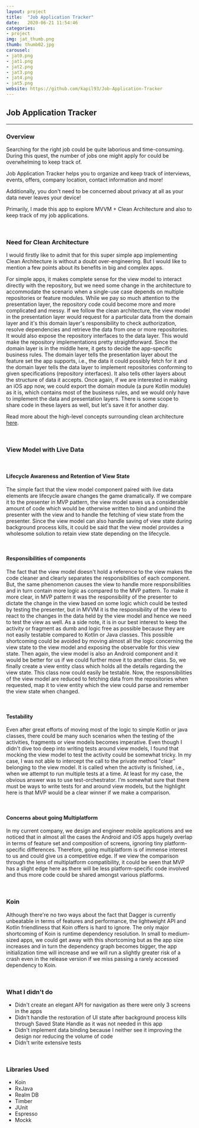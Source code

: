 ```yaml
---
layout: project
title:  "Job Application Tracker"
date:   2020-06-21 11:54:46
categories:
- project
img: jat_thumb.png
thumb: thumb02.jpg
carousel:
- jat0.png
- jat1.png
- jat2.png
- jat3.png
- jat4.png
- jat5.png
website: https://github.com/kapil93/Job-Application-Tracker
---
```

## Job Application Tracker
------------------------------

### Overview
Searching for the right job could be quite laborious and time-consuming. During this quest, the number of jobs one might apply for could be overwhelming to keep track of.

Job Application Tracker helps you to organize and keep track of interviews, events, offers, company location, contact information and more!

Additionally, you don't need to be concerned about privacy at all as your data never leaves your device!

Primarily, I made this app to explore MVVM + Clean Architecture and also to keep track of my job applications.

<br>

### Need for Clean Architecture
I would firstly like to admit that for this super simple app implementing Clean Architecture is without a doubt over-engineering. But I would like to mention a few points about its benefits in big and complex apps.

For simple apps, it makes complete sense for the view model to interact directly with the repository, but we need some change in the architecture to accommodate the scenario when a single-use case depends on multiple repositories or feature modules. While we pay so much attention to the presentation layer, the repository code could become more and more complicated and messy. If we follow the clean architecture, the view model in the presentation layer would request for a particular data from the domain layer and it's this domain layer's responsibility to check authorization, resolve dependencies and retrieve the data from one or more repositories. It would also expose the repository interfaces to the data layer. This would make the repository implementations pretty straightforward. Since the domain layer is in the middle here, it gets to decide the app-specific business rules. The domain layer tells the presentation layer about the feature set the app supports, i.e., the data it could possibly fetch for it and the domain layer tells the data layer to implement repositories conforming to given specifications (repository interfaces). It also tells other layers about the structure of data it accepts. Once again, if we are interested in making an iOS app now, we could export the domain module (a pure Kotlin module) as it is, which contains most of the business rules, and we would only have to implement the data and presentation layers. There is some scope to share code in these layers as well, but let's save it for another day.

Read more about the high-level concepts surrounding clean architecture <a target="_blank" rel="noopener noreferrer" href="https://blog.cleancoder.com/uncle-bob/2012/08/13/the-clean-architecture.html">here</a>.

<br>

### View Model with Live Data
<br>

#### Lifecycle Awareness and Retention of View State
The simple fact that the view model component paired with live data elements are lifecycle aware changes the game dramatically. If we compare it to the presenter in MVP pattern, the view model saves us a considerable amount of code which would be otherwise written to bind and unbind the presenter with the view and to handle the fetching of view state from the presenter. Since the view model can also handle saving of view state during background process kills, it could be said that the view model provides a wholesome solution to retain view state depending on the lifecycle.

<br>

#### Responsibilities of components
The fact that the view model doesn't hold a reference to the view makes the code cleaner and clearly separates the responsibilities of each component. But, the same phenomenon causes the view to handle more responsibilities and in turn contain more logic as compared to the MVP pattern. To make it more clear, in MVP pattern it was the responsibility of the presenter to dictate the change in the view based on some logic which could be tested by testing the presenter, but in MVVM it is the responsibility of the view to react to the changes in the data held by the view model and hence we need to test the view as well. As a side note, it is in our best interest to keep the activity or fragment as dumb and logic free as possible because they are not easily testable compared to Kotlin or Java classes. This possible shortcoming could be avoided by moving almost all the logic concerning the view state to the view model and exposing the observable for this view state. Then again, the view model is also an Android component and it would be better for us if we could further move it to another class. So, we finally create a view entity class which holds all the details regarding the view state. This class now could easily be testable. Now, the responsibilities of the view model are reduced to fetching data from the repositories when requested, map it to view entity which the view could parse and remember the view state when changed.

<br>

#### Testability
Even after great efforts of moving most of the logic to simple Kotlin or java classes, there could be many such scenarios when the testing of the activities, fragments or view models becomes imperative. Even though I didn't dive too deep into writing tests around view models, I found that mocking the view model to test the activity could be somewhat tricky. In my case, I was not able to intercept the call to the private method "clear" belonging to the view model. It is called when the activity is finished, i.e., when we attempt to run multiple tests at a time. At least for my case, the obvious answer was to use test-orchestrator. I'm somewhat sure that there must be ways to write tests for and around view models, but the highlight here is that MVP would be a clear winner if we make a comparison.

<br>

#### Concerns about going Multiplatform
In my current company, we design and engineer mobile applications and we noticed that in almost all the cases the Android and iOS apps hugely overlap in terms of feature set and composition of screens, ignoring tiny platform-specific differences. Therefore, going multiplatform is of immense interest to us and could give us a competitive edge. If we view the comparison through the lens of multiplatform compatibility, it could be seen that MVP has a slight edge here as there will be less platform-specific code involved and thus more code could be shared amongst various platforms.

<br>

### Koin
Although there're no two ways about the fact that Dagger is currently unbeatable in terms of features and performance, the lightweight API and Kotlin friendliness that Koin offers is hard to ignore. The only major shortcoming of Koin is runtime dependency resolution. In small to medium-sized apps, we could get away with this shortcoming but as the app size increases and in turn the dependency graph becomes bigger, the app initialization time will increase and we will run a slightly greater risk of a crash even in the release version if we miss passing a rarely accessed dependency to Koin.

<br>

### What I didn't do
* Didn't create an elegant API for navigation as there were only 3 screens in the apps
* Didn't handle the restoration of UI state after background process kills through Saved State Handle as it was not needed in this app
* Didn't implement data binding because I neither see it improving the design nor reducing the volume of code
* Didn't write extensive tests

<br>

### Libraries Used
+ Koin
+ RxJava
+ Realm DB
+ Timber
+ JUnit
+ Espresso
+ Mockk